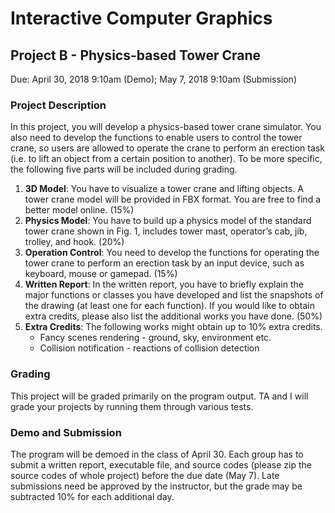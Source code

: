 # Interactive Computer Graphics
## Project B - Physics-based Tower Crane
Due: April 30, 2018 9:10am (Demo); May 7, 2018 9:10am (Submission)

### Project Description
In this project, you will develop a physics-based tower crane simulator. You also need to develop the functions to enable users to control the tower crane, so users are allowed to operate the crane to perform an erection task (i.e. to lift an object from a certain position to another). To be more specific, the following five parts will be included during grading.

1. **3D Model**: You have to visualize a tower crane and lifting objects. A tower crane model will be provided in FBX format. You are free to find a better model online. (15%)
2. **Physics Model**: You have to build up a physics model of the standard tower crane shown in Fig. 1, includes tower mast, operator’s cab, jib, trolley, and hook. (20%)
3. **Operation Control**: You need to develop the functions for operating the tower crane to perform an erection task by an input device, such as keyboard, mouse or gamepad. (15%)
4. **Written Report**: In the written report, you have to briefly explain the major functions or classes you have developed and list the snapshots of the drawing (at least one for each function). If you would like to obtain extra credits, please also list the additional works you have done. (50%)
5. **Extra Credits**: The following works might obtain up to 10% extra credits.
   - Fancy scenes rendering - ground, sky, environment etc.
   - Collision notification - reactions of collision detection

### Grading
This project will be graded primarily on the program output. TA and I will grade your projects by running them through various tests.

### Demo and Submission
The program will be demoed in the class of April 30. Each group has to submit a written report, executable file, and source codes (please zip the source codes of whole project) before the due date (May 7). Late submissions need be approved by the instructor, but the grade may be subtracted 10% for each additional day.
